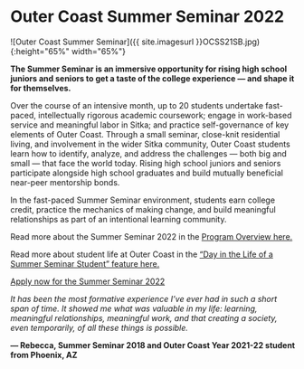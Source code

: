 # Outer Coast Summer Seminar 2022

<!-- This inserts the image -->
![Outer Coast Summer Seminar]({{ site.imagesurl }}OCSS21SB.jpg){:height="65%" width="65%"}

**The Summer Seminar is an immersive opportunity for rising high school juniors and seniors to get a taste of the college experience — and shape it for themselves.**

Over the course of an intensive month, up to 20 students undertake fast-paced, intellectually rigorous academic coursework; engage in work-based service and meaningful labor in Sitka; and practice self-governance of key elements of Outer Coast. Through a small seminar, close-knit residential living, and involvement in the wider Sitka community, Outer Coast students learn how to identify, analyze, and address the challenges — both big and small — that face the world today. Rising high school juniors and seniors participate alongside high school graduates and build mutually beneficial near-peer mentorship bonds. 

In the fast-paced Summer Seminar environment, students earn college credit, practice the mechanics of making change, and build meaningful relationships as part of an intentional learning community. 

Read more about the Summer Seminar 2022 in the [Program Overview here.](https://docs.google.com/document/d/1DsIOOm24KI2uV8v_MtxF8bGk5l8VVIG1b0u4BgJdycg/edit?usp=sharing)

Read more about student life at Outer Coast in the [“Day in the Life of a Summer Seminar Student” feature here.](https://mailchi.mp/2150ea1f950c/a-day-in-the-life-of-an-outer-coast-student?e=[UNIQID])

[Apply now for the Summer Seminar 2022](https://airtable.com/shrfaAnBNcffMwWc2)

*It has been the most formative experience I’ve ever had in such a short span of time. It showed me what was valuable in my life: learning, meaningful relationships, meaningful work, and that creating a society, even temporarily, of all these things is possible.*

**— Rebecca, Summer Seminar 2018 and Outer Coast Year 2021-22 student from Phoenix, AZ**
